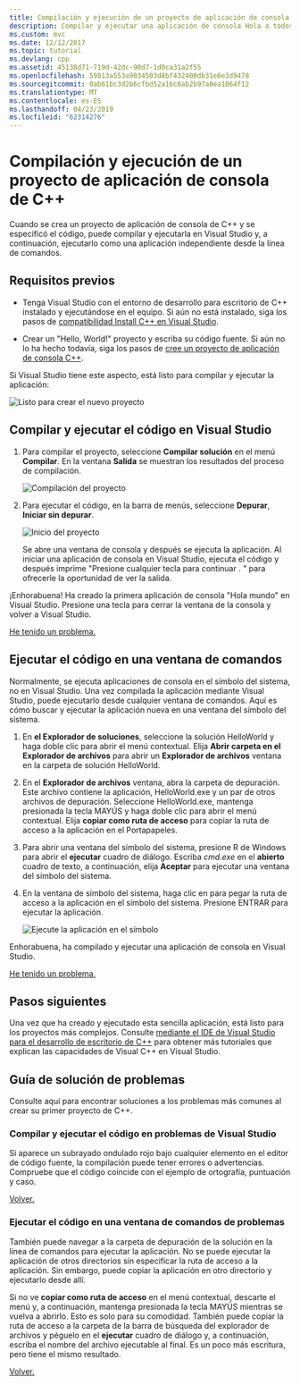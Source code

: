 ```yaml
---
title: Compilación y ejecución de un proyecto de aplicación de consola de C++
description: Compilar y ejecutar una aplicación de consola Hola a todos en Visual C++
ms.custom: mvc
ms.date: 12/12/2017
ms.topic: tutorial
ms.devlang: cpp
ms.assetid: 45138d71-719d-42dc-90d7-1d0ca31a2f55
ms.openlocfilehash: 59813a553a9034503d8bf432400db31e6e3d9478
ms.sourcegitcommit: 0ab61bc3d2b6cfbd52a16c6ab2b97a8ea1864f12
ms.translationtype: MT
ms.contentlocale: es-ES
ms.lasthandoff: 04/23/2019
ms.locfileid: "62314276"
---
```

# <a name="build-and-run-a-c-console-app-project"></a>Compilación y ejecución de un proyecto de aplicación de consola de C++

Cuando se crea un proyecto de aplicación de consola de C++ y se especificó el código, puede compilar y ejecutarla en Visual Studio y, a continuación, ejecutarlo como una aplicación independiente desde la línea de comandos.

## <a name="prerequisites"></a>Requisitos previos

- Tenga Visual Studio con el entorno de desarrollo para escritorio de C++ instalado y ejecutándose en el equipo. Si aún no está instalado, siga los pasos de [compatibilidad Install C++ en Visual Studio](vscpp-step-0-installation.md).

- Crear un "Hello, World!" proyecto y escriba su código fuente. Si aún no lo ha hecho todavía, siga los pasos de [cree un proyecto de aplicación de consola C++](vscpp-step-1-create.md).

Si Visual Studio tiene este aspecto, está listo para compilar y ejecutar la aplicación:

   ![Listo para crear el nuevo proyecto](media/vscpp-ready-to-build.png "listo para compilar el proyecto nuevo")

## <a name="build-and-run-your-code-in-visual-studio"></a>Compilar y ejecutar el código en Visual Studio

1. Para compilar el proyecto, seleccione **Compilar solución** en el menú **Compilar**. En la ventana **Salida** se muestran los resultados del proceso de compilación.

   ![Compilación del proyecto](media/vscpp-build-solution.gif "Build the project")

1. Para ejecutar el código, en la barra de menús, seleccione **Depurar**, **Iniciar sin depurar**.

   ![Inicio del proyecto](media/vscpp-start-without-debugging.gif "Start the project")

   Se abre una ventana de consola y después se ejecuta la aplicación. Al iniciar una aplicación de consola en Visual Studio, ejecuta el código y después imprime "Presione cualquier tecla para continuar . " para ofrecerle la oportunidad de ver la salida.

¡Enhorabuena! Ha creado la primera aplicación de consola "Hola mundo" en Visual Studio. Presione una tecla para cerrar la ventana de la consola y volver a Visual Studio.

[He tenido un problema.](#build-and-run-your-code-in-visual-studio-issues)

## <a name="run-your-code-in-a-command-window"></a>Ejecutar el código en una ventana de comandos

Normalmente, se ejecuta aplicaciones de consola en el símbolo del sistema, no en Visual Studio. Una vez compilada la aplicación mediante Visual Studio, puede ejecutarlo desde cualquier ventana de comandos. Aquí es cómo buscar y ejecutar la aplicación nueva en una ventana del símbolo del sistema.

1. En **el Explorador de soluciones**, seleccione la solución HelloWorld y haga doble clic para abrir el menú contextual. Elija **Abrir carpeta en el Explorador de archivos** para abrir un **Explorador de archivos** ventana en la carpeta de solución HelloWorld.

1. En el **Explorador de archivos** ventana, abra la carpeta de depuración. Este archivo contiene la aplicación, HelloWorld.exe y un par de otros archivos de depuración. Seleccione HelloWorld.exe, mantenga presionada la tecla MAYÚS y haga doble clic para abrir el menú contextual. Elija **copiar como ruta de acceso** para copiar la ruta de acceso a la aplicación en el Portapapeles.

1. Para abrir una ventana del símbolo del sistema, presione R de Windows para abrir el **ejecutar** cuadro de diálogo. Escriba *cmd.exe* en el **abierto** cuadro de texto, a continuación, elija **Aceptar** para ejecutar una ventana del símbolo del sistema.

1. En la ventana de símbolo del sistema, haga clic en para pegar la ruta de acceso a la aplicación en el símbolo del sistema. Presione ENTRAR para ejecutar la aplicación.

   ![Ejecute la aplicación en el símbolo](media/vscpp-run-in-cmd.gif "ejecutar la aplicación en el símbolo del sistema")

Enhorabuena, ha compilado y ejecutar una aplicación de consola en Visual Studio.

[He tenido un problema.](#run-your-code-in-a-command-window-issues)

## <a name="next-steps"></a>Pasos siguientes

Una vez que ha creado y ejecutado esta sencilla aplicación, está listo para los proyectos más complejos. Consulte [mediante el IDE de Visual Studio para el desarrollo de escritorio de C++](../ide/using-the-visual-studio-ide-for-cpp-desktop-development.md) para obtener más tutoriales que explican las capacidades de Visual C++ en Visual Studio.

## <a name="troubleshooting-guide"></a>Guía de solución de problemas

Consulte aquí para encontrar soluciones a los problemas más comunes al crear su primer proyecto de C++.

### <a name="build-and-run-your-code-in-visual-studio-issues"></a>Compilar y ejecutar el código en problemas de Visual Studio

Si aparece un subrayado ondulado rojo bajo cualquier elemento en el editor de código fuente, la compilación puede tener errores o advertencias. Compruebe que el código coincide con el ejemplo de ortografía, puntuación y caso.

[Volver.](#build-and-run-your-code-in-visual-studio)

### <a name="run-your-code-in-a-command-window-issues"></a>Ejecutar el código en una ventana de comandos de problemas

También puede navegar a la carpeta de depuración de la solución en la línea de comandos para ejecutar la aplicación. No se puede ejecutar la aplicación de otros directorios sin especificar la ruta de acceso a la aplicación. Sin embargo, puede copiar la aplicación en otro directorio y ejecutarlo desde allí.

Si no ve **copiar como ruta de acceso** en el menú contextual, descarte el menú y, a continuación, mantenga presionada la tecla MAYÚS mientras se vuelva a abrirlo. Esto es solo para su comodidad. También puede copiar la ruta de acceso a la carpeta de la barra de búsqueda del explorador de archivos y péguelo en el **ejecutar** cuadro de diálogo y, a continuación, escriba el nombre del archivo ejecutable al final. Es un poco más escritura, pero tiene el mismo resultado.

[Volver.](#run-your-code-in-a-command-window)

<iframe src="" height="0" width="0" frameborder="0" name="frameTarget" />
